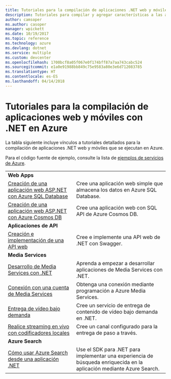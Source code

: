 ```yaml
---
title: Tutoriales para la compilación de aplicaciones .NET web y móviles en Azure
description: Tutoriales para compilar y agregar características a las aplicaciones .NET web y móviles con servicios de Azure.
author: camsoper
ms.author: casoper
manager: wpickett
ms.date: 10/19/2017
ms.topic: reference
ms.technology: azure
ms.devlang: dotnet
ms.service: multiple
ms.custom: devcenter
ms.openlocfilehash: 1700bcf8a05f067e0f174bff87a7aa743cabc524
ms.sourcegitcommit: e1a0e91988bb849c75e9583a80e3e6d712083785
ms.translationtype: HT
ms.contentlocale: es-ES
ms.lasthandoff: 04/14/2018
---
```

# <a name="tutorials-for-building-web-and-mobile-apps-with-net-in-azure"></a>Tutoriales para la compilación de aplicaciones web y móviles con .NET en Azure

La tabla siguiente incluye vínculos a tutoriales detallados para la compilación de aplicaciones .NET web y móviles que se ejecutan en Azure.

Para el código fuente de ejemplo, consulte la lista de [ejemplos de servicios de Azure](https://azure.microsoft.com/resources/samples/?platform=dotnet).

| | |
|---|---|
| **Web Apps**||
| [Creación de una aplicación web ASP.NET con Azure SQL Database][1] | Cree una aplicación web simple que almacena los datos en Azure SQL Database. | 
| [Creación de una aplicación web ASP.NET con Azure Cosmos DB][2] | Cree una aplicación web con SQL API de Azure Cosmos DB. | 
| **Aplicaciones de API**||
| [Creación e implementación de una API web][3] | Cree e implemente una API web de .NET con Swagger. | 
| **Media Services** | |
| [Desarrollo de Media Services con .NET][6] | Aprenda a empezar a desarrollar aplicaciones de Media Services con .NET. |
| [Conexión con una cuenta de Media Services][7] | Obtenga una conexión mediante programación a Azure Media Services. |
| [Entrega de vídeo bajo demanda][4] | Cree un servicio de entrega de contenido de vídeo bajo demanda en .NET. | 
| [Realice streaming en vivo con codificadores locales][8] | Cree un canal configurado para la entrega de paso a través. |
| **Azure Search**||
| [Cómo usar Azure Search desde una aplicación .NET][5] | Use el SDK para .NET para implementar una experiencia de búsqueda enriquecida en la aplicación mediante Azure Search. | 



[1]: /azure/app-service-web/app-service-web-tutorial-dotnet-sqldatabase
[2]: /azure/cosmos-db/sql-api-dotnet-application
[3]: /azure/app-service-api/app-service-api-dotnet-get-started
[4]: /azure/media-services/media-services-dotnet-get-started
[5]: /azure/search/search-howto-dotnet-sdk
[6]: /azure/media-services/media-services-dotnet-how-to-use
[7]: /azure/media-services/media-services-dotnet-connect-programmatically
[8]: /azure/media-services/media-services-dotnet-live-encode-with-onpremises-encoders
